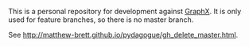 This is a personal repository for development against [GraphX](https://github.com/amplab/graphx). It is only used for feature branches, so there is no master branch.

See <http://matthew-brett.github.io/pydagogue/gh_delete_master.html>.
